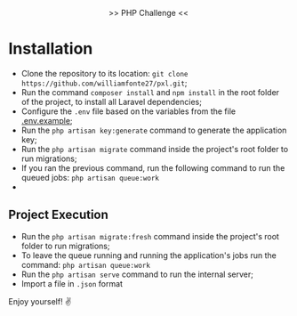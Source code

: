 <p align="center">>> PHP Challenge <<</p>

# Installation
- Clone the repository to its location: `git clone https://github.com/williamfonte27/pxl.git`;
- Run the command `composer install` and `npm install` in the root folder of the project, to install all Laravel dependencies;
- Configure the `.env` file based on the variables from the file [.env.example](https://github.com/williamfonte27/pxl/blob/master/.env.example);
- Run the `php artisan key:generate` command to generate the application key;
- Run the `php artisan migrate` command inside the project's root folder to run migrations;
- If you ran the previous command, run the following command to run the queued jobs: `php artisan queue:work`
-


## Project Execution
- Run the `php artisan migrate:fresh` command inside the project's root folder to run migrations;
- To leave the queue running and running the application's jobs run the command: `php artisan queue:work`
- Run the `php artisan serve` command to run the internal server;
- Import a file in `.json` format

Enjoy yourself! ✌
